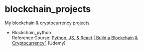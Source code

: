# blockchain_projects
My blockchain &amp; cryptocurrency projects


<ul>
<li>Blockchain_python<br>
Reference Course: <a href="https://www.udemy.com/course/python-js-react-blockchain/">Python, JS, & React | Build a Blockchain & Cryptocurrency"</a> (Udemy)<br>
  </li><br>
  
  </ul>
